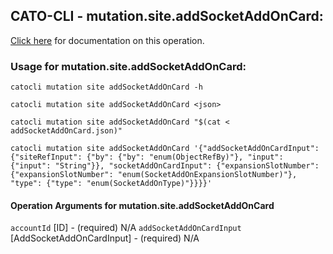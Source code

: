 
## CATO-CLI - mutation.site.addSocketAddOnCard:
[Click here](https://api.catonetworks.com/documentation/#mutation-addSocketAddOnCard) for documentation on this operation.

### Usage for mutation.site.addSocketAddOnCard:

`catocli mutation site addSocketAddOnCard -h`

`catocli mutation site addSocketAddOnCard <json>`

`catocli mutation site addSocketAddOnCard "$(cat < addSocketAddOnCard.json)"`

`catocli mutation site addSocketAddOnCard '{"addSocketAddOnCardInput": {"siteRefInput": {"by": {"by": "enum(ObjectRefBy)"}, "input": {"input": "String"}}, "socketAddOnCardInput": {"expansionSlotNumber": {"expansionSlotNumber": "enum(SocketAddOnExpansionSlotNumber)"}, "type": {"type": "enum(SocketAddOnType)"}}}}'`

#### Operation Arguments for mutation.site.addSocketAddOnCard ####
`accountId` [ID] - (required) N/A 
`addSocketAddOnCardInput` [AddSocketAddOnCardInput] - (required) N/A 
